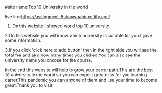 #site name:Top 10 University in the world

live link:https://assingment-8shaownabir.netlify.app/

1.  On this website I showed world top 10 university.

2.On this website you will know which university is suitable for you.I gave some information.

3.If you click 'click here to add button' then in the right side you will see the total fee and also how many times you clicked.You can also see the university name you choose for the course.

In the end this website will help to grow your carrer path.This are the best 10 university in the world so you can expect greatness for you learning carrer.This pandemic you can anyone of them and use your time to become great.Thank you to visit.
